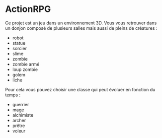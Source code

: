 # ActionRPG

Ce projet est un jeu dans un environnement 3D.
Vous vous retrouver dans un donjon composé de plusieurs salles mais aussi de pleins de créatures :
 - robot
 - statue
 - sorcier
 - slime
 - zombie
 - zombie armé
 - loup zombie
 - golem
 - liche

Pour cela vous pouvez choisir une classe qui peut évoluer en fonction du temps :
 - guerrier
 - mage
 - alchimiste
 - archer
 - prêtre
 - voleur
